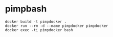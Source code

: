 # pimpbash

```
docker build -t pimpdocker .
docker run --rm -d --name pimpdocker pimpdocker
docker exec -ti pimpdocker bash
```
